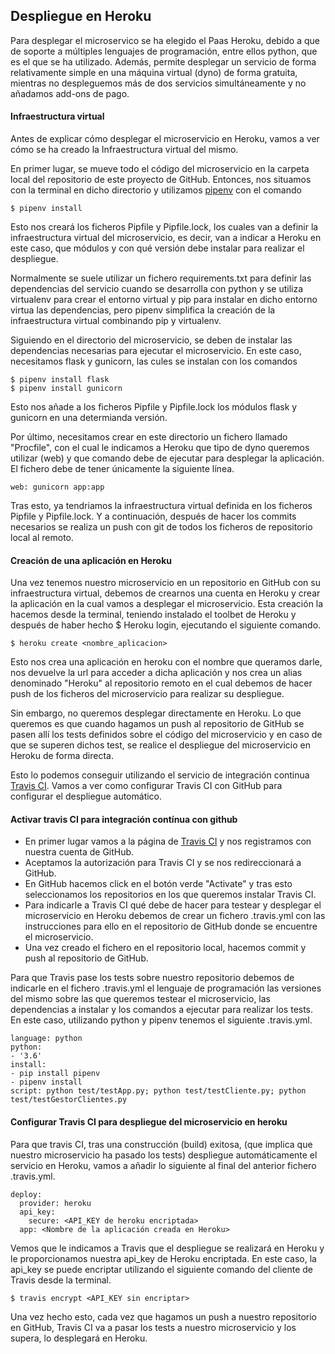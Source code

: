 ## Despliegue en Heroku

Para desplegar el microservico se ha elegido el Paas Heroku, debido a que de soporte a múltiples lenguajes de programación, entre ellos python, que es el que se ha utilizado. Además, permite desplegar un servicio de forma relativamente simple en una máquina virtual (dyno) de forma gratuita, mientras no despleguemos más de dos servicios simultáneamente y no añadamos add-ons de pago.

#### Infraestructura virtual

Antes de explicar cómo desplegar el microservicio en Heroku, vamos a ver cómo se ha creado la Infraestructura virtual del mismo.

En primer lugar, se mueve todo el código del microservicio en la carpeta local del repositorio de este proyecto de GitHub. Entonces, nos situamos con la terminal en dicho directorio y utilizamos [pipenv](https://pipenv.readthedocs.io/en/latest/) con el comando

~~~
$ pipenv install
~~~  

Esto nos creará los ficheros Pipfile y Pipfile.lock, los cuales van a definir la infraestructura virtual del microservicio, es decir, van a indicar a Heroku en este caso, que módulos y con qué versión debe instalar para realizar el despliegue.

Normalmente se suele utilizar un fichero requirements.txt para definir las dependencias del servicio cuando se desarrolla con python y se utiliza virtualenv para crear el entorno virtual y pip para instalar en dicho entorno virtua las dependencias, pero pipenv simplifica la creación de la infraestructura virtual combinando pip y virtualenv.

Siguiendo en el directorio del microservicio, se deben de instalar las dependencias necesarias para ejecutar el microservicio. En este caso, necesitamos flask y gunicorn, las cules se instalan con los comandos

~~~
$ pipenv install flask
$ pipenv install gunicorn
~~~

Esto nos añade a los ficheros Pipfile y Pipfile.lock los módulos flask y gunicorn en una determianda versión.

Por último, necesitamos crear en este directorio un fichero llamado "Procfile", con el cual le indicamos a Heroku que tipo de dyno queremos utilizar (web) y que comando debe de ejecutar para desplegar la aplicación. El fichero debe de tener únicamente la siguiente línea.

~~~
web: gunicorn app:app
~~~  

Tras esto, ya tendriamos la infraestructura virtual definida en los ficheros Pipfile y Pipfile.lock. Y a continuación, después de hacer los commits necesarios se realiza un push con git de todos los ficheros de repositorio local al remoto.

#### Creación de una aplicación en Heroku

Una vez tenemos nuestro microservicio en un repositorio en GitHub con su infraestructura virtual, debemos de crearnos una cuenta en Heroku y crear la aplicación en la cual vamos a desplegar el microservicio. Esta creación la hacemos desde la terminal, teniendo instalado el toolbet de Heroku y después de haber hecho $ Heroku login, ejecutando el siguiente comando.

~~~
$ heroku create <nombre_aplicacion>
~~~

Esto nos crea una aplicación en heroku con el nombre que queramos darle, nos devuelve la url para acceder a dicha aplicación y nos crea un alias denominado "Heroku" al repositorio remoto en el cual debemos de hacer push de los ficheros del microservicio para realizar su despliegue.

Sin embargo, no queremos desplegar directamente en Heroku. Lo que queremos es que cuando hagamos un push al repositorio de GitHub se pasen allí los tests definidos sobre el código del microservicio y en caso de que se superen dichos test, se realice el despliegue del microservicio en Heroku de forma directa.

Esto lo podemos conseguir utilizando el servicio de integración continua [Travis CI](https://travis-ci.org/). Vamos a ver como configurar Travis CI con GitHub para configurar el despliegue automático.

#### Activar travis CI para integración contínua con github

* En primer lugar vamos a la página de [Travis CI](https://travis-ci.org/) y nos registramos con nuestra cuenta de GitHub.
* Aceptamos la autorización para Travis CI y se nos redireccionará a GitHub.
* En GitHub hacemos click en el botón verde "Activate" y tras esto seleccionamos los repositorios en los que queremos instalar Travis CI.
* Para indicarle a Travis CI qué debe de hacer para testear y desplegar el microservicio en Heroku debemos de crear un fichero .travis.yml con las instrucciones para ello en el repositorio de GitHub donde se encuentre el microservicio.
* Una vez creado el fichero en el repositorio local, hacemos commit y push al repositorio de GitHub.

Para que Travis pase los tests sobre nuestro repositorio debemos de indicarle en el fichero .travis.yml el lenguaje de programación las versiones del mismo sobre las que queremos testear el microservicio, las dependencias a instalar y los comandos a ejecutar para realizar los tests. En este caso, utilizando python y pipenv tenemos el siguiente .travis.yml.

~~~
language: python
python:
- '3.6'
install:
- pip install pipenv
- pipenv install
script: python test/testApp.py; python test/testCliente.py; python test/testGestorClientes.py
~~~   

#### Configurar Travis CI para despliegue del microservicio en heroku

Para que travis CI, tras una construcción (build) exitosa, (que implica que nuestro microservicio ha pasado los tests) despliegue automáticamente el servicio en Heroku, vamos a añadir lo siguiente al final del anterior fichero .travis.yml.

~~~  
deploy:
  provider: heroku
  api_key:
    secure: <API_KEY de heroku encriptada>
  app: <Nombre de la aplicación creada en Heroku>
~~~

Vemos que le indicamos a Travis que el despliegue se realizará en Heroku y le proporcionamos nuestra api_key de Heroku encriptada. En este caso, la api_key se puede encriptar utilizando el siguiente comando del cliente de Travis desde la terminal.

~~~
$ travis encrypt <API_KEY sin encriptar>
~~~

Una vez hecho esto, cada vez que hagamos un push a nuestro repositorio en GitHub, Travis CI va a pasar los tests a nuestro microservicio y los supera, lo desplegará en Heroku.
